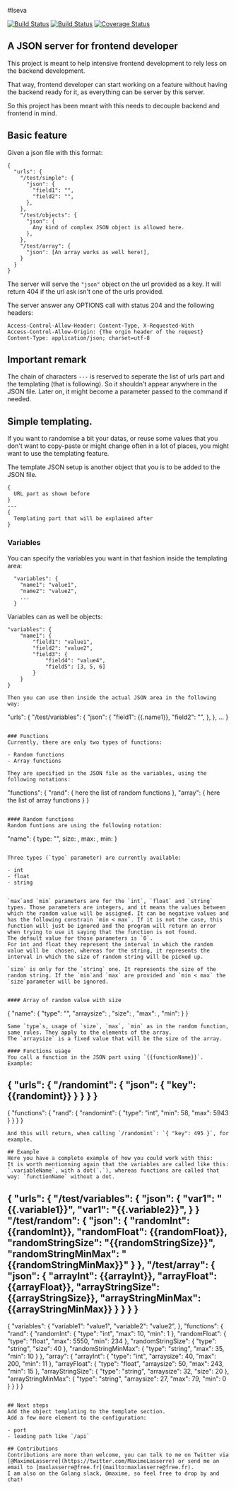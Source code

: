 #Iseva

[![Build Status](https://img.shields.io/travis/evermax/iseva.svg?style=flat-square)](https://travis-ci.org/evermax/iseva)
[![Build Status](https://drone.io/github.com/evermax/iseva/status.png)](https://drone.io/github.com/evermax/iseva/latest)
[![Coverage Status](https://coveralls.io/repos/evermax/iseva/badge.png?branch=master)](https://coveralls.io/r/evermax/iseva?branch=master)

## A JSON server for frontend developer

This project is meant to help intensive frontend development to rely less on the backend development.

That way, frontend developer can start working on a feature without having the backend ready for it, as everything can be server by this server.

So this project has been meant with this needs to decouple backend and frontend in mind.

## Basic feature
Given a json file with this format:

```
{
  "urls": {
    "/test/simple": {
      "json": {
        "field1": "",
        "field2": "",
      },
    },
    "/test/objects": {
      "json": {
        Any kind of complex JSON object is allowed here.
      },
    },
    "/test/array": {
      "json": [An array works as well here!],
    }
  }
}
```
The server will serve the `"json"` object on the url provided as a key. It will return 404 if the url ask isn't one of the urls provided.

The server answer any OPTIONS call with status 204 and the following headers:

```
Access-Control-Allow-Header: Content-Type, X-Requested-With
Access-Control-Allow-Origin: {The orgin header of the request}
Content-Type: application/json; charset=utf-8
```

## Important remark
The chain of characters `---` is reserved to seperate the list of urls part and the templating (that is following). So it shouldn't appear anywhere in the JSON file.
Later on, it might become a parameter passed to the command if needed.

## Simple templating.

If you want to randomise a bit your datas, or reuse some values that you don't want to copy-paste or might change often in a lot of places, you might want to use the templating feature.

The template JSON setup is another object that you is to be added to the JSON file.

```
{
  URL part as shown before
}
---
{
  Templating part that will be explained after
}
```


### Variables
You can specify the variables you want in that fashion inside the templating area:

```
  "variables": {
    "name1": "value1",
    "name2": "value2",
    ...
  }
```
Variables can as well be objects:

```
"variables": {
    "name1": {
        "field1": "value1",
        "field2": "value2",
        "field3": {
            "field4": "value4",
            "field5": [3, 5, 6]
        }
    }
}

Then you can use then inside the actual JSON area in the following way:

```
  "urls": {
    "/test/variables": {
      "json": {
        "field1": {{.name1}},
        "field2": "",
      },
    },
    ...
  }
```

### Functions
Currently, there are only two types of functions:

- Random functions
- Array functions

They are specified in the JSON file as the variables, using the following notations:

```
"functions": {
  "rand": {
  here the list of random functions
  },
  "array": {
  here the list of array functions
  }
}
```

#### Random functions
Random funtions are using the following notation:

```
  "name": {
    type: "",
    size: ,
    max: ,
    min:
  }
```

Three types (`type` parameter) are currently available:

- int
- float
- string


`max`and `min` parameters are for the `int`, `float` and `string` types. Those parameters are integers, and it means the values between which the random value will be assigned. It can be negative values and has the following constrain `min < max`. If it is not the case, this function will just be ignored and the program will return an error when trying to use it saying that the function is not found.
The default value for those parameters is `0`.
For int and float they represent the interval in which the random value will be  chosen, whereas for the string, it represents the interval in which the size of random string will be picked up.

`size` is only for the `string` one. It represents the size of the random string. If the `min`and `max` are provided and `min < max` the `size`parameter will be ignored.


#### Array of random value with size
```
{
  "name": {
    "type": "",
    "arraysize": ,
    "size": ,
    "max": ,
    "min":
  }
}
```
Same `type`s, usage of `size`, `max`, `min` as in the random function, same rules. They apply to the elements of the array.
The `arraysize` is a fixed value that will be the size of the array.

#### Functions usage
You call a function in the JSON part using `{{functionName}}`.
Example:

```
{
  "urls": {
    "/randomint": {
      "json": {
        "key": {{randomint}}
      }
    }
  }
}
---
{
  "functions": {
    "rand": {
      "randomint": {
        "type": "int",
        "min": 58,
        "max": 5943
      }
    }
  }
}
```
And this will return, when calling `/randomint`: `{ "key": 495 }`, for example.

## Example
Here you have a complete example of how you could work with this:
It is worth mentionning again that the variables are called like this: `.variableName`, with a dot(`.`), whereas functions are called that way: `functionName` without a dot.

```
{
    "urls": {
        "/test/variables": {
            "json": {
                "var1": "{{.variable1}}",
                "var1": "{{.variable2}}",
            }
        }
        "/test/random": {
            "json": {
                "randomInt": {{randomInt}},
                "randomFloat": {{randomFloat}},
                "randomStringSize": "{{randomStringSize}}",
                "randomStringMinMax": "{{randomStringMinMax}}"
            }
        },
        "/test/array": {
            "json": {
                "arrayInt": {{arrayInt}},
                "arrayFloat": {{arrayFloat}},
                "arrayStringSize": {{arrayStringSize}},
                "arrayStringMinMax": {{arrayStringMinMax}}
            }
        }
    }
}
---
{
    "variables": {
        "variable1": "value1",
        "variable2": "value2",
    },
    "functions": {
        "rand": {
            "randomInt": {
                "type": "int",
                "max": 10,
                "min": 1
            },
            "randomFloat": {
                "type": "float",
                "max": 5550,
                "min": 234
            },
            "randomStringSize": {
                "type": "string",
                "size": 40
            },
            "randomStringMinMax": {
                "type": "string",
                "max": 35,
                "min": 10
            }
        },
        "array": {
            "arrayInt": {
                "type": "int",
                "arraysize": 40,
                "max": 200,
                "min": 11
            },
            "arrayFloat": {
                "type": "float",
                "arraysize": 50,
                "max": 243,
                "min": 15
            },
            "arrayStringSize": {
                "type": "string",
                "arraysize": 32,
                "size": 20
            },
            "arrayStringMinMax": {
                "type": "string",
                "arraysize": 27,
                "max": 79,
                "min": 0
            }
        }
    }
}
```

## Next steps
Add the object templating to the template section.
Add a few more element to the configuration:

- port
- leading path like `/api`

## Contributions
Contributions are more than welcome, you can talk to me on Twitter via [@MaximeLasserre](https://twitter.com/MaximeLasserre) or send me an email to [maxlasserre@free.fr](mailto:maxlasserre@free.fr).
I am also on the Golang slack, @maxime, so feel free to drop by and chat!
